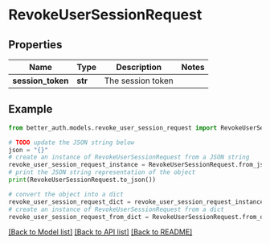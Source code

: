 # RevokeUserSessionRequest


## Properties

Name | Type | Description | Notes
------------ | ------------- | ------------- | -------------
**session_token** | **str** | The session token | 

## Example

```python
from better_auth.models.revoke_user_session_request import RevokeUserSessionRequest

# TODO update the JSON string below
json = "{}"
# create an instance of RevokeUserSessionRequest from a JSON string
revoke_user_session_request_instance = RevokeUserSessionRequest.from_json(json)
# print the JSON string representation of the object
print(RevokeUserSessionRequest.to_json())

# convert the object into a dict
revoke_user_session_request_dict = revoke_user_session_request_instance.to_dict()
# create an instance of RevokeUserSessionRequest from a dict
revoke_user_session_request_from_dict = RevokeUserSessionRequest.from_dict(revoke_user_session_request_dict)
```
[[Back to Model list]](../README.md#documentation-for-models) [[Back to API list]](../README.md#documentation-for-api-endpoints) [[Back to README]](../README.md)


